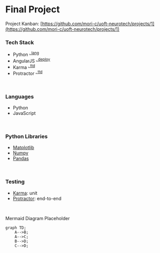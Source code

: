 # Final Project
Project Kanban: [https://github.com/mori-c/uoft-neurotech/projects/1](https://github.com/mori-c/uoft-neurotech/projects/1)
<br>

### Tech Stack

* Python <sup>[ . lang](#languages)</sup>
* AngularJS <sup>[ . deploy](#deploy)</sup>
* Karma <sup>[  . ttd](#testing-karma)</sup>
* Protractor <sup>[  . ttd](#testing-pro)</sup>

<br>

### <a name="languages">Languages</a>

* Python
* JavaScript

<br>

### Python Libraries

* [Matplotlib]()
* [Numpy]()
* [Pandas]()

<br>

### Testing

* <a name="testing-karma">[Karma](https://karma-runner.github.io/)</a>: unit
* <a name="testing-pro">[Protractor](http://www.protractortest.org/)</a>: end-to-end

<br>

Mermaid Diagram Placeholder

```mermaid
graph TD;
    A-->B;
    A-->C;
    B-->D;
    C-->D;
``` 


<!-- <a name=""></a>: Footnote content goes here -->






